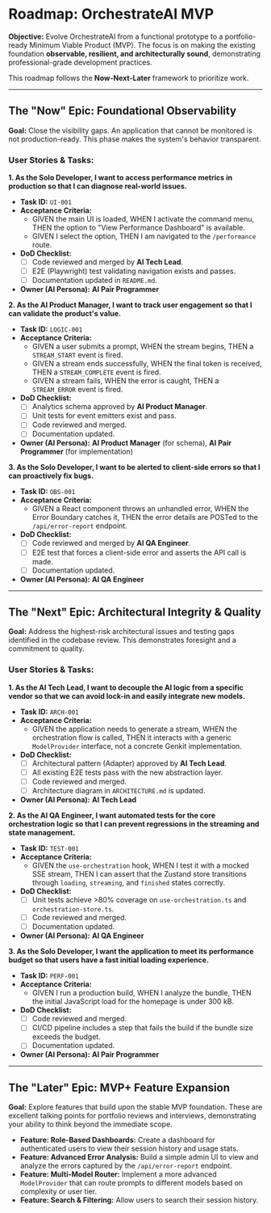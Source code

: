 # Roadmap: OrchestrateAI MVP

**Objective:** Evolve OrchestrateAI from a functional prototype to a portfolio-ready Minimum Viable Product (MVP). The focus is on making the existing foundation **observable, resilient, and architecturally sound**, demonstrating professional-grade development practices.

This roadmap follows the **Now-Next-Later** framework to prioritize work.

---

## The "Now" Epic: Foundational Observability

**Goal:** Close the visibility gaps. An application that cannot be monitored is not production-ready. This phase makes the system's behavior transparent.

### **User Stories & Tasks:**

**1. As the Solo Developer, I want to access performance metrics in production so that I can diagnose real-world issues.**
- **Task ID:** `UI-001`
- **Acceptance Criteria:**
    - GIVEN the main UI is loaded, WHEN I activate the command menu, THEN the option to "View Performance Dashboard" is available.
    - GIVEN I select the option, THEN I am navigated to the `/performance` route.
- **DoD Checklist:**
    - [ ] Code reviewed and merged by **AI Tech Lead**.
    - [ ] E2E (Playwright) test validating navigation exists and passes.
    - [ ] Documentation updated in `README.md`.
- **Owner (AI Persona):** **AI Pair Programmer**

**2. As the AI Product Manager, I want to track user engagement so that I can validate the product's value.**
- **Task ID:** `LOGIC-001`
- **Acceptance Criteria:**
    - GIVEN a user submits a prompt, WHEN the stream begins, THEN a `STREAM_START` event is fired.
    - GIVEN a stream ends successfully, WHEN the final token is received, THEN a `STREAM_COMPLETE` event is fired.
    - GIVEN a stream fails, WHEN the error is caught, THEN a `STREAM_ERROR` event is fired.
- **DoD Checklist:**
    - [ ] Analytics schema approved by **AI Product Manager**.
    - [ ] Unit tests for event emitters exist and pass.
    - [ ] Code reviewed and merged.
    - [ ] Documentation updated.
- **Owner (AI Persona):** **AI Product Manager** (for schema), **AI Pair Programmer** (for implementation)

**3. As the Solo Developer, I want to be alerted to client-side errors so that I can proactively fix bugs.**
- **Task ID:** `OBS-001`
- **Acceptance Criteria:**
    - GIVEN a React component throws an unhandled error, WHEN the Error Boundary catches it, THEN the error details are POSTed to the `/api/error-report` endpoint.
- **DoD Checklist:**
    - [ ] Code reviewed and merged by **AI QA Engineer**.
    - [ ] E2E test that forces a client-side error and asserts the API call is made.
    - [ ] Documentation updated.
- **Owner (AI Persona):** **AI QA Engineer**

---

## The "Next" Epic: Architectural Integrity & Quality

**Goal:** Address the highest-risk architectural issues and testing gaps identified in the codebase review. This demonstrates foresight and a commitment to quality.

### **User Stories & Tasks:**

**1. As the AI Tech Lead, I want to decouple the AI logic from a specific vendor so that we can avoid lock-in and easily integrate new models.**
- **Task ID:** `ARCH-001`
- **Acceptance Criteria:**
    - GIVEN the application needs to generate a stream, WHEN the orchestration flow is called, THEN it interacts with a generic `ModelProvider` interface, not a concrete Genkit implementation.
- **DoD Checklist:**
    - [ ] Architectural pattern (Adapter) approved by **AI Tech Lead**.
    - [ ] All existing E2E tests pass with the new abstraction layer.
    - [ ] Code reviewed and merged.
    - [ ] Architecture diagram in `ARCHITECTURE.md` is updated.
- **Owner (AI Persona):** **AI Tech Lead**

**2. As the AI QA Engineer, I want automated tests for the core orchestration logic so that I can prevent regressions in the streaming and state management.**
- **Task ID:** `TEST-001`
- **Acceptance Criteria:**
    - GIVEN the `use-orchestration` hook, WHEN I test it with a mocked SSE stream, THEN I can assert that the Zustand store transitions through `loading`, `streaming`, and `finished` states correctly.
- **DoD Checklist:**
    - [ ] Unit tests achieve >80% coverage on `use-orchestration.ts` and `orchestration-store.ts`.
    - [ ] Code reviewed and merged.
    - [ ] Documentation updated.
- **Owner (AI Persona):** **AI QA Engineer**

**3. As the Solo Developer, I want the application to meet its performance budget so that users have a fast initial loading experience.**
- **Task ID:** `PERF-001`
- **Acceptance Criteria:**
    - GIVEN I run a production build, WHEN I analyze the bundle, THEN the initial JavaScript load for the homepage is under 300 kB.
- **DoD Checklist:**
    - [ ] Code reviewed and merged.
    - [ ] CI/CD pipeline includes a step that fails the build if the bundle size exceeds the budget.
    - [ ] Documentation updated.
- **Owner (AI Persona):** **AI Pair Programmer**

---

## The "Later" Epic: MVP+ Feature Expansion

**Goal:** Explore features that build upon the stable MVP foundation. These are excellent talking points for portfolio reviews and interviews, demonstrating your ability to think beyond the immediate scope.

- **Feature: Role-Based Dashboards:** Create a dashboard for authenticated users to view their session history and usage stats.
- **Feature: Advanced Error Analysis:** Build a simple admin UI to view and analyze the errors captured by the `/api/error-report` endpoint.
- **Feature: Multi-Model Router:** Implement a more advanced `ModelProvider` that can route prompts to different models based on complexity or user tier.
- **Feature: Search & Filtering:** Allow users to search their session history.

